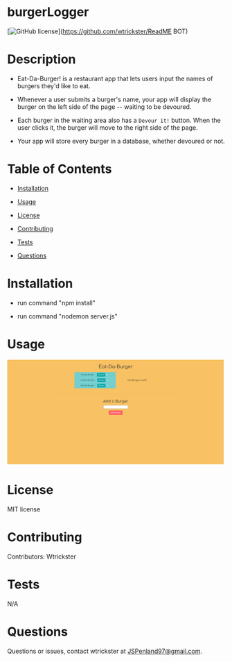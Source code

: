 # burgerLogger
[![GitHub license](https://img.shields.io/badge/license-MIT-blue.svg)](https://github.com/wtrickster/ReadME BOT)

# Description

* Eat-Da-Burger! is a restaurant app that lets users input the names of burgers they'd like to eat.

* Whenever a user submits a burger's name, your app will display the burger on the left side of the page -- waiting to be devoured.

* Each burger in the waiting area also has a `Devour it!` button. When the user clicks it, the burger will move to the right side of the page.

* Your app will store every burger in a database, whether devoured or not.


# Table of Contents 

* [Installation](#installation)

* [Usage](#usage)

* [License](#license)

* [Contributing](#contributing)

* [Tests](#tests)

* [Questions](#questions)

# Installation

* run command "npm install"

* run command "nodemon server.js"


# Usage

<img src = Pic1.png width=500>


# License

MIT license

# Contributing

​Contributors: Wtrickster

# Tests

N/A

# Questions

Questions or issues, contact wtrickster at JSPenland97@gmail.com.